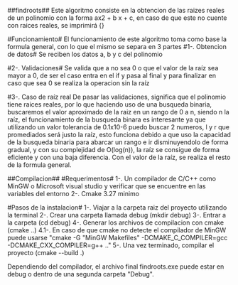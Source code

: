 ##findroots##
Este algoritmo consiste en la obtencion de las raizes reales de un polinomio con la forma ax2 + b x + c, en caso de que este no cuente con 
raices reales, se imprimirá {}

#Funcionamiento#
El funcionamiento de este algoritmo toma como base la formula general, con lo que el mismo se separa en 3 partes
#1-. Obtencion de datos#
Se reciben los datos a, b y c del polinomio 

#2-. Validaciones#
Se valida que a no sea 0 o que el valor de la raíz sea mayor a 0, de ser el caso entra en el if y pasa al final y para finalizar en caso 
que sea 0 se realiza la operacion sin la raíz

#3-. Caso de raíz real
De pasar las validaciones, significa que el polinomio tiene raices reales, por lo que haciendo uso de una busqueda binaria, buscaremos el valor 
aproximado de la raiz en un rango de 0 a n, siendo n la raíz, el funcionamiento de la busqueda binara es interesante ya que utilizando un valor tolerancia de 0.1x10-6 
puedo buscar 2 numeros, l y r que promediados será justo la raíz, esto funciona debido a que uso la capacidad de la busqueda binaria para abarcar un rango e ir disminuyendolo
de forma gradual, y con su complejidad de O(log(n)), la raíz se consigue de forma eficiente y con una baja diferencia. Con el valor de la raíz, se realiza el resto de la 
formula general.


##Compilacion##
#Requerimentos#
1-. Un compilador de C/C++ como MinGW o Microsoft visual studio y verificar que se encuentre en las variables del entorno
2-. Cmake 3.27 minimo

#Pasos de la instalacion#
1-. Viajar a la carpeta raiz del proyecto utilizando la terminal
2-. Crear una carpeta llamada debug (mkdir debug)
3-. Entrar a la carpeta (cd debug)
4-. Generar los archivos de compilacion con cmake (cmake ..)
4.1-. En caso de que cmake no detecte el compilador de MinGW puede usarse "cmake -G "MinGW Makefiles" -DCMAKE_C_COMPILER=gcc -DCMAKE_CXX_COMPILER=g++ .."
5-. Una vez terminado, compilar el proyecto (cmake --build .)

Dependiendo del compilador, el archivo final findroots.exe puede estar en debug o dentro de una segunda carpeta "Debug".





